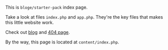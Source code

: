 This is `bloge/starter-pack` index page.

Take a look at files `index.php` and `app.php`.
They're the key files that makes this little website work.

Check out [blog](blog/) and [404 page](bla-bla-bla). 

By the way, this page is located at `content/index.php`.